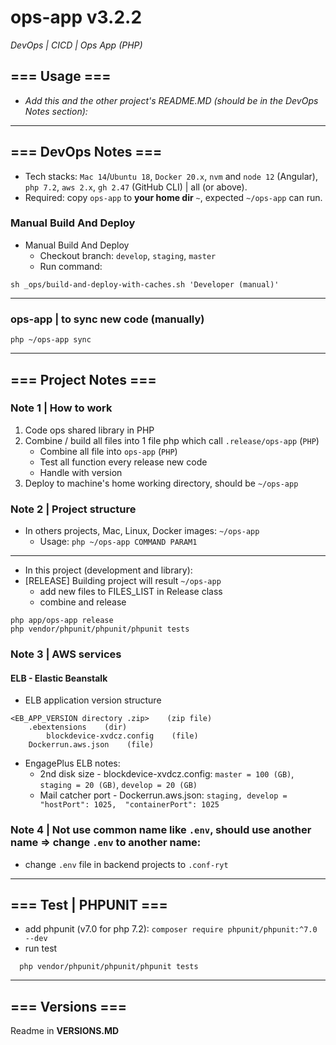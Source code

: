 # ops-app v3.2.2
*DevOps | CICD | Ops App (PHP)*

## === Usage ===
- *Add this and the other project's README.MD (should be in the DevOps Notes section):*


---
## === DevOps Notes ===
- Tech stacks: `Mac 14`/`Ubuntu 18`, `Docker 20.x`, `nvm` and `node 12` (Angular), `php 7.2`, `aws 2.x`, `gh 2.47` (GitHub CLI) | all (or above).
- Required: copy `ops-app` to **your home dir** `~`, expected `~/ops-app` can run.
### Manual Build And Deploy
- Manual Build And Deploy
    - Checkout branch: `develop`, `staging`, `master`
    - Run command:
```shell
sh _ops/build-and-deploy-with-caches.sh 'Developer (manual)'
```
---
### ops-app | to sync new code (manually)
```shell
php ~/ops-app sync
```


---
## === Project Notes ===

### Note 1 | How to work
1. Code ops shared library in PHP
2. Combine / build all files into 1 file php which call `.release/ops-app` (`PHP`)
   - Combine all file into `ops-app` (`PHP`)
   - Test all function every release new code
   - Handle with version
3. Deploy to machine's home working directory, should be `~/ops-app`

### Note 2 | Project structure
- In others projects, Mac, Linux, Docker images: `~/ops-app`
  - Usage: `php ~/ops-app COMMAND PARAM1`
---
- In this project (development and library):
- [RELEASE] Building project will result `~/ops-app`
  - add new files to FILES_LIST in Release class
  - combine and release
```shell
php app/ops-app release
php vendor/phpunit/phpunit/phpunit tests
```

### Note 3 | AWS services
#### ELB - Elastic Beanstalk
- ELB application version structure
```
<EB_APP_VERSION directory .zip>    (zip file)
    .ebextensions    (dir)
        blockdevice-xvdcz.config    (file)
    Dockerrun.aws.json    (file)
```
- EngagePlus ELB notes:
  - 2nd disk size - blockdevice-xvdcz.config: `master = 100 (GB)`, `staging = 20 (GB)`, `develop = 20 (GB)`
  - Mail catcher port - Dockerrun.aws.json: `staging, develop =  "hostPort": 1025,  "containerPort": 1025`

### Note 4 | Not use common name like `.env`, should use another name => change `.env` to another name:
- change `.env` file in backend projects to `.conf-ryt`

---
## === Test  | PHPUNIT ===
- add phpunit (v7.0 for php 7.2): `composer require phpunit/phpunit:^7.0 --dev`
- run test
```shell
  php vendor/phpunit/phpunit/phpunit tests
```

---
## === Versions ===
Readme in **VERSIONS.MD**

